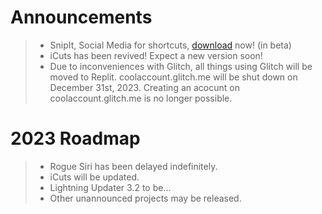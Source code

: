 # Announcements

> - SnipIt, Social Media for shortcuts, [download](https://routinehub.co/download/40774/) now! (in beta)
> - iCuts has been revived! Expect a new version soon!
> - Due to inconveniences with Glitch, all things using Glitch will be moved to Replit. coolaccount.glitch.me will be shut down on December 31st, 2023. Creating an acocunt on coolaccount.glitch.me is no longer possible.


# 2023 Roadmap
> - Rogue Siri has been delayed indefinitely.
> - iCuts will be updated.
> - Lightning Updater 3.2 to be...
> - Other unannounced projects may be released.
